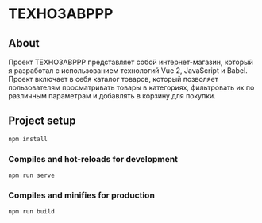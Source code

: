 # ТЕХНОЗАВРРР

## About
Проект ТЕХНОЗАВРРР представляет собой интернет-магазин, который я разработал с использованием технологий Vue 2, JavaScript и Babel. Проект включает в себя каталог товаров, который позволяет пользователям просматривать товары в категориях, фильтровать их по различным параметрам и добавлять в корзину для покупки.

## Project setup
```
npm install
```

### Compiles and hot-reloads for development
```
npm run serve
```

### Compiles and minifies for production
```
npm run build
```

